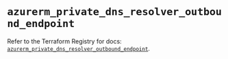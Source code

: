 # `azurerm_private_dns_resolver_outbound_endpoint`

Refer to the Terraform Registry for docs: [`azurerm_private_dns_resolver_outbound_endpoint`](https://registry.terraform.io/providers/hashicorp/azurerm/4.38.0/docs/resources/private_dns_resolver_outbound_endpoint).
